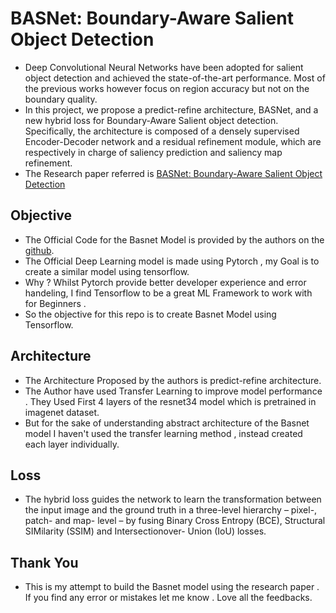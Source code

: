 # BASNet: Boundary-Aware Salient Object Detection

- Deep Convolutional Neural Networks have been adopted for salient object detection and achieved the state-of-the-art performance. Most of the previous works however focus on region accuracy but not on the boundary quality.
- In this project, we propose a predict-refine architecture, BASNet, and a new hybrid loss for Boundary-Aware Salient object detection. Specifically, the architecture is composed of a densely supervised Encoder-Decoder network and a residual refinement module, which are respectively in charge of saliency prediction and saliency map refinement.
- The Research paper referred  is [BASNet: Boundary-Aware Salient Object Detection](https://openaccess.thecvf.com/content_CVPR_2019/papers/Qin_BASNet_Boundary-Aware_Salient_Object_Detection_CVPR_2019_paper.pdf "BASNet: Boundary-Aware Salient Object Detection") 

## Objective 
- The Official Code for the Basnet Model is provided by the authors on the [github](https://github.com/xuebinqin/BASNet "github").
- The Official Deep Learning model is made using Pytorch , my Goal is to create a similar model using tensorflow.
- Why ? Whilst Pytorch provide better developer experience and error handeling, I find Tensorflow to be a great ML Framework to work with for Beginners .  
- So the objective for this repo is to create Basnet Model using Tensorflow.

## Architecture
- The Architecture Proposed by the authors is predict-refine architecture.
- The Author have used  Transfer Learning  to improve model performance . They Used First 4 layers of the resnet34 model which is pretrained in imagenet dataset.
- But for the sake of understanding abstract architecture of the Basnet model I haven't used the transfer learning method , instead created each layer individually.

## Loss
- The hybrid loss guides the network to learn the transformation between the input image and the ground truth in a three-level hierarchy – pixel-, patch- and map- level – by fusing Binary Cross Entropy (BCE), Structural SIMilarity (SSIM) and Intersectionover- Union (IoU) losses.
## Thank You 
- This is my attempt to build the Basnet model using the research paper . If you find any error or mistakes let me know . Love all the feedbacks.

